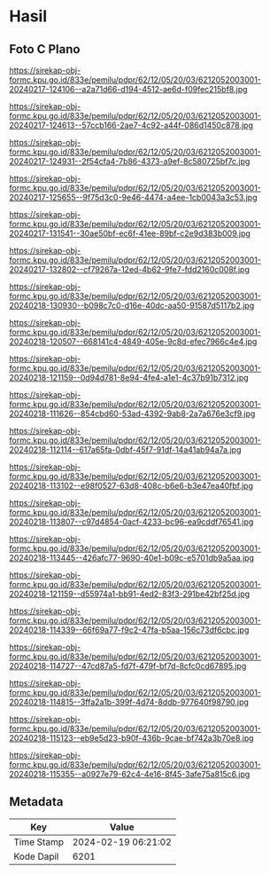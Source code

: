 # Hasil

## Foto C Plano

https://sirekap-obj-formc.kpu.go.id/833e/pemilu/pdpr/62/12/05/20/03/6212052003001-20240217-124106--a2a71d66-d194-4512-ae6d-f09fec215bf8.jpg

https://sirekap-obj-formc.kpu.go.id/833e/pemilu/pdpr/62/12/05/20/03/6212052003001-20240217-124613--57ccb166-2ae7-4c92-a44f-086d1450c878.jpg

https://sirekap-obj-formc.kpu.go.id/833e/pemilu/pdpr/62/12/05/20/03/6212052003001-20240217-124931--2f54cfa4-7b86-4373-a9ef-8c580725bf7c.jpg

https://sirekap-obj-formc.kpu.go.id/833e/pemilu/pdpr/62/12/05/20/03/6212052003001-20240217-125655--9f75d3c0-9e46-4474-a4ee-1cb0043a3c53.jpg

https://sirekap-obj-formc.kpu.go.id/833e/pemilu/pdpr/62/12/05/20/03/6212052003001-20240217-131541--30ae50bf-ec6f-41ee-89bf-c2e9d383b009.jpg

https://sirekap-obj-formc.kpu.go.id/833e/pemilu/pdpr/62/12/05/20/03/6212052003001-20240217-132802--cf79267a-12ed-4b62-9fe7-fdd2160c008f.jpg

https://sirekap-obj-formc.kpu.go.id/833e/pemilu/pdpr/62/12/05/20/03/6212052003001-20240218-130930--b098c7c0-d16e-40dc-aa50-91587d5117b2.jpg

https://sirekap-obj-formc.kpu.go.id/833e/pemilu/pdpr/62/12/05/20/03/6212052003001-20240218-120507--668141c4-4849-405e-9c8d-efec7966c4e4.jpg

https://sirekap-obj-formc.kpu.go.id/833e/pemilu/pdpr/62/12/05/20/03/6212052003001-20240218-121159--0d94d781-8e94-4fe4-a1e1-4c37b91b7312.jpg

https://sirekap-obj-formc.kpu.go.id/833e/pemilu/pdpr/62/12/05/20/03/6212052003001-20240218-111626--854cbd60-53ad-4392-9ab8-2a7a676e3cf9.jpg

https://sirekap-obj-formc.kpu.go.id/833e/pemilu/pdpr/62/12/05/20/03/6212052003001-20240218-112114--617a65fa-0dbf-45f7-91df-14a41ab94a7a.jpg

https://sirekap-obj-formc.kpu.go.id/833e/pemilu/pdpr/62/12/05/20/03/6212052003001-20240218-113102--e98f0527-63d8-408c-b6e6-b3e47ea40fbf.jpg

https://sirekap-obj-formc.kpu.go.id/833e/pemilu/pdpr/62/12/05/20/03/6212052003001-20240218-113807--c97d4854-0acf-4233-bc96-ea9cddf76541.jpg

https://sirekap-obj-formc.kpu.go.id/833e/pemilu/pdpr/62/12/05/20/03/6212052003001-20240218-113445--426afc77-9690-40e1-b09c-e5701db9a5aa.jpg

https://sirekap-obj-formc.kpu.go.id/833e/pemilu/pdpr/62/12/05/20/03/6212052003001-20240218-121159--d55974a1-bb91-4ed2-83f3-291be42bf25d.jpg

https://sirekap-obj-formc.kpu.go.id/833e/pemilu/pdpr/62/12/05/20/03/6212052003001-20240218-114339--66f69a77-f9c2-47fa-b5aa-156c73df6cbc.jpg

https://sirekap-obj-formc.kpu.go.id/833e/pemilu/pdpr/62/12/05/20/03/6212052003001-20240218-114727--47cd87a5-fd7f-479f-bf7d-8cfc0cd67895.jpg

https://sirekap-obj-formc.kpu.go.id/833e/pemilu/pdpr/62/12/05/20/03/6212052003001-20240218-114815--3ffa2a1b-399f-4d74-8ddb-977640f98790.jpg

https://sirekap-obj-formc.kpu.go.id/833e/pemilu/pdpr/62/12/05/20/03/6212052003001-20240218-115123--eb9e5d23-b90f-436b-9cae-bf742a3b70e8.jpg

https://sirekap-obj-formc.kpu.go.id/833e/pemilu/pdpr/62/12/05/20/03/6212052003001-20240218-115355--a0927e79-62c4-4e16-8f45-3afe75a815c6.jpg


## Metadata

| Key        | Value               |
| ---------- | ------------------- |
| Time Stamp | 2024-02-19 06:21:02 |
| Kode Dapil | 6201                |




